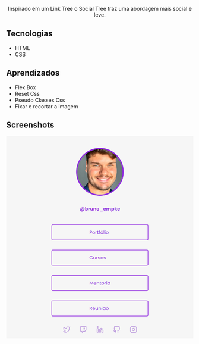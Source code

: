 <p align="center">Inspirado em um Link Tree o Social Tree traz uma abordagem mais social e leve.</p>

## Tecnologias
* HTML
* CSS

## Aprendizados

* Flex Box
* Reset Css
* Pseudo Classes Css
* Fixar e recortar a imagem

## Screenshots
![Screenshot da tela inicial do Alura Plus](./assets/print.png)